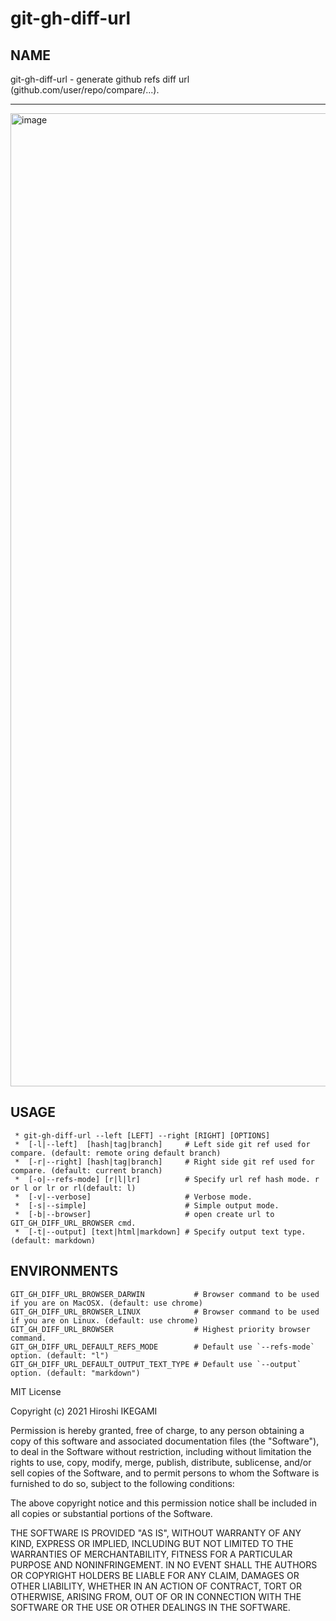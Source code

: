 # git-gh-diff-url

NAME
----
git-gh-diff-url - generate github refs diff url (github.com/user/repo/compare/...).

---

<img width="1557" alt="image" src="https://user-images.githubusercontent.com/1598505/132936980-8578682c-47a9-4428-ba13-f31bb0ad63ac.png">

USAGE
----
```
 * git-gh-diff-url --left [LEFT] --right [RIGHT] [OPTIONS]
 *  [-l|--left]  [hash|tag|branch]     # Left side git ref used for compare. (default: remote oring default branch)
 *  [-r|--right] [hash|tag|branch]     # Right side git ref used for compare. (default: current branch)
 *  [-o|--refs-mode] [r|l|lr]          # Specify url ref hash mode. r or l or lr or rl(default: l)
 *  [-v|--verbose]                     # Verbose mode.
 *  [-s|--simple]                      # Simple output mode.
 *  [-b|--browser]                     # open create url to GIT_GH_DIFF_URL_BROWSER cmd.
 *  [-t|--output] [text|html|markdown] # Specify output text type. (default: markdown)
```

ENVIRONMENTS
----
```
GIT_GH_DIFF_URL_BROWSER_DARWIN           # Browser command to be used if you are on MacOSX. (default: use chrome)
GIT_GH_DIFF_URL_BROWSER_LINUX            # Browser command to be used if you are on Linux. (default: use chrome)
GIT_GH_DIFF_URL_BROWSER                  # Highest priority browser command.
GIT_GH_DIFF_URL_DEFAULT_REFS_MODE        # Default use `--refs-mode` option. (default: "l")
GIT_GH_DIFF_URL_DEFAULT_OUTPUT_TEXT_TYPE # Default use `--output` option. (default: "markdown")
```


MIT License

Copyright (c) 2021 Hiroshi IKEGAMI

Permission is hereby granted, free of charge, to any person obtaining a copy
of this software and associated documentation files (the "Software"), to deal
in the Software without restriction, including without limitation the rights
to use, copy, modify, merge, publish, distribute, sublicense, and/or sell
copies of the Software, and to permit persons to whom the Software is
furnished to do so, subject to the following conditions:

The above copyright notice and this permission notice shall be included in all
copies or substantial portions of the Software.

THE SOFTWARE IS PROVIDED "AS IS", WITHOUT WARRANTY OF ANY KIND, EXPRESS OR
IMPLIED, INCLUDING BUT NOT LIMITED TO THE WARRANTIES OF MERCHANTABILITY,
FITNESS FOR A PARTICULAR PURPOSE AND NONINFRINGEMENT. IN NO EVENT SHALL THE
AUTHORS OR COPYRIGHT HOLDERS BE LIABLE FOR ANY CLAIM, DAMAGES OR OTHER
LIABILITY, WHETHER IN AN ACTION OF CONTRACT, TORT OR OTHERWISE, ARISING FROM,
OUT OF OR IN CONNECTION WITH THE SOFTWARE OR THE USE OR OTHER DEALINGS IN THE
SOFTWARE.
